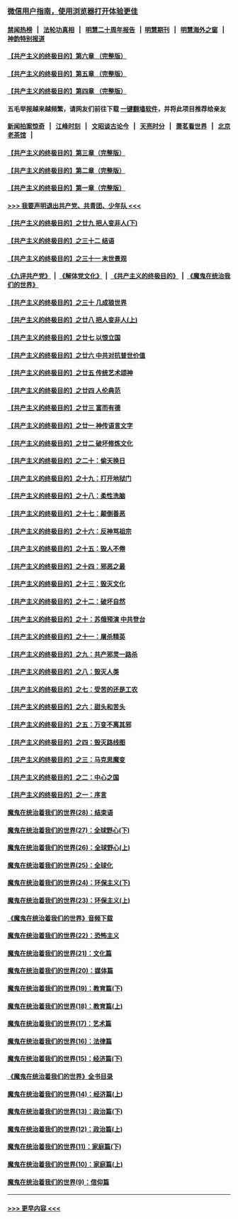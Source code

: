 ### [微信用户指南，使用浏览器打开体验更佳](https://github.com/gfw-breaker/banned-news1/blob/master/indexes/wechat-guide.md?t=0)
#### [禁闻热榜](热点新闻.md?t=0)  &nbsp;&nbsp;|&nbsp;&nbsp; [法轮功真相](https://github.com/gfw-breaker/truth/blob/master/README.md?t=0) &nbsp;&nbsp;|&nbsp;&nbsp; [明慧二十周年报告](https://github.com/gfw-breaker/mh-reports/blob/master/README.md?t=0) &nbsp;&nbsp;|&nbsp;&nbsp;[明慧期刊](https://github.com/gfw-breaker/mh-qikan) &nbsp;&nbsp;|&nbsp;&nbsp; [明慧海外之窗](https://github.com/gfw-breaker/mh-news/blob/master/README.md?t=0) &nbsp;&nbsp;|&nbsp;&nbsp; [神韵特别报道](https://github.com/gfw-breaker/mh-news/blob/master/shenyun.md?t=0)
#### [【共产主义的终极目的】第六章 （完整版）](../pages/nsc422/n11428913.md?t=02162033) 
#### [【共产主义的终极目的】第五章 （完整版）](../pages/nsc422/n11428912.md?t=02162033) 
#### [【共产主义的终极目的】第四章 （完整版）](../pages/nsc422/n11428907.md?t=02162033) 
#### 五毛举报越来越频繁，请网友们前往下载 [一键翻墙软件](https://github.com/gfw-breaker/ssr-accounts)，并将此项目推荐给亲友
#### [新闻拍案惊奇](https://github.com/gfw-breaker/banned-news1/blob/master/pages/link4.md) &nbsp;&nbsp;|&nbsp;&nbsp; [江峰时刻](https://github.com/gfw-breaker/banned-news1/blob/master/pages/link4.md) &nbsp;&nbsp;|&nbsp;&nbsp; [文昭谈古论今](https://github.com/gfw-breaker/banned-news1/blob/master/pages/link4.md) &nbsp;&nbsp;|&nbsp;&nbsp; [天亮时分](https://github.com/gfw-breaker/banned-news1/blob/master/pages/link4.md) &nbsp;&nbsp;|&nbsp;&nbsp; [萧茗看世界](https://github.com/gfw-breaker/banned-news1/blob/master/pages/link4.md) &nbsp;&nbsp;|&nbsp;&nbsp; [北京老茶馆](https://github.com/gfw-breaker/banned-news1/blob/master/pages/link4.md) &nbsp;&nbsp;|&nbsp;&nbsp; 
#### [【共产主义的终极目的】第三章（完整版）](../pages/nsc422/n11428848.md?t=02162033) 
#### [【共产主义的终极目的】第二章（完整版）](../pages/nsc422/n11428831.md?t=02162033) 
#### [【共产主义的终极目的】第一章（完整版）](../pages/nsc422/n11417651.md?t=02162033) 
#### [>>> 我要声明退出共产党、共青团、少年队 <<<](https://github.com/begood0513/goodnews/blob/master/quit/letter.md) 
#### [【共产主义的终极目的】之廿九 把人变非人(下)](../pages/nsc422/n11344140.md?t=02162033) 
#### [【共产主义的终极目的】之三十二 结语](../pages/nsc422/n11360535.md?t=02162033) 
#### [【共产主义的终极目的】之三十一 末世景观](../pages/nsc422/n11351129.md?t=02162033) 
#### [《九评共产党》](https://github.com/begood0513/9ping.md/blob/master/README.md) &nbsp;|&nbsp; [《解体党文化》](../../../../jtdwh.md/blob/master/README.md)  &nbsp;|&nbsp; [《共产主义的终极目的》](../../../../gczydzjmd.md/blob/master/README.md) &nbsp;|&nbsp; [《魔鬼在统治我们的世界》](../../../../mgztzwmdsj.md/blob/master/README.md) 
#### [【共产主义的终极目的】之三十 几成狼世界](../pages/nsc422/n11348280.md?t=02162033) 
#### [【共产主义的终极目的】之廿八 把人变非人(上)](../pages/nsc422/n11340492.md?t=02162033) 
#### [【共产主义的终极目的】之廿七 以恨立国](../pages/nsc422/n11336944.md?t=02162033) 
#### [【共产主义的终极目的】之廿六 中共对抗普世价值](../pages/nsc422/n11324785.md?t=02162033) 
#### [【共产主义的终极目的】之廿五 传统艺术颂神](../pages/nsc422/n11296396.md?t=02162033) 
#### [【共产主义的终极目的】之廿四 人伦典范](../pages/nsc422/n11296397.md?t=02162033) 
#### [【共产主义的终极目的】之廿三 富而有德](../pages/nsc422/n11283598.md?t=02162033) 
#### [【共产主义的终极目的】之廿一 神传语言文字](../pages/nsc422/n11263265.md?t=02162033) 
#### [【共产主义的终极目的】之廿二 破坏修炼文化](../pages/nsc422/n11245728.md?t=02162033) 
#### [【共产主义的终极目的】之二十：偷天换日](../pages/nsc422/n11238846.md?t=02162033) 
#### [【共产主义的终极目的】之十九：打开地狱门](../pages/nsc422/n11206376.md?t=02162033) 
#### [【共产主义的终极目的】之十八：柔性洗脑](../pages/nsc422/n11199994.md?t=02162033) 
#### [【共产主义的终极目的】之十七：颠倒善恶](../pages/nsc422/n11179782.md?t=02162033) 
#### [【共产主义的终极目的】之十六：反神骂祖宗](../pages/nsc422/n11166798.md?t=02162033) 
#### [【共产主义的终极目的】之十五：毁人不倦](../pages/nsc422/n11166792.md?t=02162033) 
#### [【共产主义的终极目的】之十四：邪恶之最](../pages/nsc422/n11150249.md?t=02162033) 
#### [【共产主义的终极目的】之十三：毁灭文化](../pages/nsc422/n11135227.md?t=02162033) 
#### [【共产主义的终极目的】之十二：破坏自然](../pages/nsc422/n11135214.md?t=02162033) 
#### [【共产主义的终极目的】之十：苏俄预演 中共登台](../pages/nsc422/n11118424.md?t=02162033) 
#### [【共产主义的终极目的】之十一：屠杀精英](../pages/nsc422/n11118442.md?t=02162033) 
#### [【共产主义的终极目的】之九：共产邪灵一路杀](../pages/nsc422/n11114139.md?t=02162033) 
#### [【共产主义的终极目的】之八：毁灭人类](../pages/nsc422/n11108503.md?t=02162033) 
#### [【共产主义的终极目的】之七：受苦的还是工农](../pages/nsc422/n11101809.md?t=02162033) 
#### [【共产主义的终极目的】之六：甜头和苦头](../pages/nsc422/n11096971.md?t=02162033) 
#### [【共产主义的终极目的】之五：万变不离其邪](../pages/nsc422/n11091285.md?t=02162033) 
#### [【共产主义的终极目的】之四：毁灭路线图](../pages/nsc422/n11086284.md?t=02162033) 
#### [【共产主义的终极目的】之三：马克思魔变](../pages/nsc422/n11061941.md?t=02162033) 
#### [【共产主义的终极目的】之二：中心之国](../pages/nsc422/n11047728.md?t=02162033) 
#### [【共产主义的终极目的】之一：序言](../pages/nsc422/n11086077.md?t=02162033) 
#### [魔鬼在统治着我们的世界(28)：结束语](../pages/nsc422/n10936246.md?t=02162033) 
#### [魔鬼在统治着我们的世界(27)：全球野心(下)](../pages/nsc422/n10928319.md?t=02162033) 
#### [魔鬼在统治着我们的世界(26)：全球野心(上)](../pages/nsc422/n10900318.md?t=02162033) 
#### [魔鬼在统治着我们的世界(25)：全球化](../pages/nsc422/n10788205.md?t=02162033) 
#### [魔鬼在统治着我们的世界(24)：环保主义(下)](../pages/nsc422/n10695307.md?t=02162033) 
#### [魔鬼在统治着我们的世界(23)：环保主义(上)](../pages/nsc422/n10688613.md?t=02162033) 
#### [《魔鬼在统治着我们的世界》音频下载](../pages/nsc422/n10635553.md?t=02162033) 
#### [魔鬼在统治着我们的世界(22)：恐怖主义](../pages/nsc422/n10614727.md?t=02162033) 
#### [魔鬼在统治着我们的世界(21)：文化篇](../pages/nsc422/n10597706.md?t=02162033) 
#### [魔鬼在统治着我们的世界(20)：媒体篇](../pages/nsc422/n10586579.md?t=02162033) 
#### [魔鬼在统治着我们的世界(19)：教育篇(下)](../pages/nsc422/n10564808.md?t=02162033) 
#### [魔鬼在统治着我们的世界(18)：教育篇(上)](../pages/nsc422/n10526970.md?t=02162033) 
#### [魔鬼在统治着我们的世界(17)：艺术篇](../pages/nsc422/n10499093.md?t=02162033) 
#### [魔鬼在统治着我们的世界(16)：法律篇](../pages/nsc422/n10485969.md?t=02162033) 
#### [魔鬼在统治着我们的世界(15)：经济篇(下)](../pages/nsc422/n10469975.md?t=02162033) 
#### [《魔鬼在统治着我们的世界》全书目录](../pages/nsc422/n10464261.md?t=02162033) 
#### [魔鬼在统治着我们的世界(14)：经济篇(上)](../pages/nsc422/n10457370.md?t=02162033) 
#### [魔鬼在统治着我们的世界(13)：政治篇(下)](../pages/nsc422/n10448270.md?t=02162033) 
#### [魔鬼在统治着我们的世界(12)：政治篇(上)](../pages/nsc422/n10444576.md?t=02162033) 
#### [魔鬼在统治着我们的世界(11)：家庭篇(下)](../pages/nsc422/n10440961.md?t=02162033) 
#### [魔鬼在统治着我们的世界(10)：家庭篇(上)](../pages/nsc422/n10435448.md?t=02162033) 
#### [魔鬼在统治着我们的世界(9)：信仰篇](../pages/nsc422/n10432159.md?t=02162033) 

----
#### [ >>> 更早内容 <<< ](../indexes/nsc422-earlier.md)
